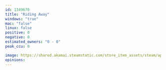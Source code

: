 ```yaml
---
id: 1349670
title: "Riding Away"
windows: "true"
mac: "false"
linux: false
positive: 0
negative: 0
estimated_owners: "0 - 0"
peak_ccu: 0

image: https://shared.akamai.steamstatic.com/store_item_assets/steam/apps/1349670/header.jpg?t=1652842359
opinions:
---
```

